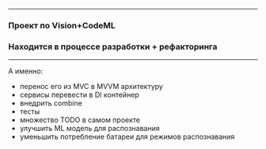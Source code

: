 ____
### Проект по Vision+CodeML
### Находится в процессе разработки + рефакторинга
____

А именно:
- перенос его из MVC в MVVM архитектуру
- сервисы перевести в DI контейнер
- внедрить combine
- тесты
- множество TODO в самом проекте
- улучшить ML модель для распознавания
- уменьшить потребление батареи для режимов распознавания


